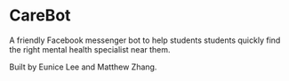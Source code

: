 # CareBot

A friendly Facebook messenger bot to help students students quickly find the right mental health specialist near them.

Built by Eunice Lee and Matthew Zhang.